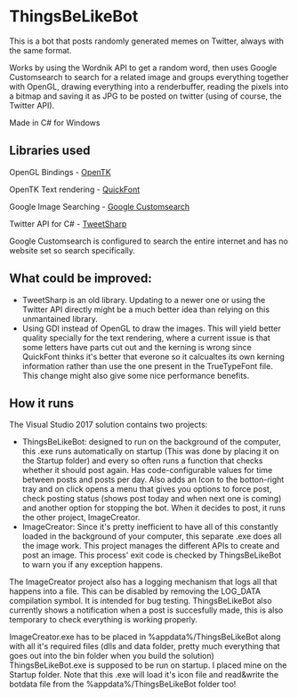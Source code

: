 # ThingsBeLikeBot

This is a bot that posts randomly generated memes on Twitter, always with the same format.

Works by using the Wordnik API to get a random word, then uses Google Customsearch to search for a related image and groups everything together with OpenGL, drawing everything into a renderbuffer, reading the pixels into a bitmap and saving it as JPG to be posted on twitter (using of course, the Twitter API).

Made in C# for Windows

## Libraries used
OpenGL Bindings - [OpenTK](https://github.com/opentk/opentk)

OpenTK Text rendering - [QuickFont](https://github.com/opcon/QuickFont)

Google Image Searching - [Google Customsearch](https://developers.google.com/custom-search/)

Twitter API for C# - [TweetSharp](https://www.nuget.org/packages/TweetSharp/)

Google Customsearch is configured to search the entire internet and has no website set so search specifically.

## What could be improved:
* TweetSharp is an old library. Updating to a newer one or using the Twitter API directly might be a much better idea than relying on this unmantained library.
* Using GDI instead of OpenGL to draw the images. This will yield better quality specially for the text rendering, where a current issue is that some letters have parts cut out and the kerning is wrong since QuickFont thinks it's better that everone so it calcualtes its own kerning information rather than use the one present in the TrueTypeFont file. This change might also give some nice performance benefits.

## How it runs
The Visual Studio 2017 solution contains two projects:
* ThingsBeLikeBot: designed to run on the background of the computer, this .exe runs automatically on startup (This was done by placing it on the Startup folder) and every so often runs a function that checks whether it should post again. Has code-configurable values for time between posts and posts per day. Also adds an Icon to the botton-right tray and on click opens a menu that gives you options to force post, check posting status (shows post today and when next one is coming) and another option for stopping the bot. When it decides to post, it runs the other project, ImageCreator.
* ImageCreator: Since it's pretty inefficient to have all of this constantly loaded in the background of your computer, this separate .exe does all the image work. This project manages the different APIs to create and post an image. This process' exit code is checked by ThingsBeLikeBot to warn you if any exception happens.

The ImageCreator project also has a logging mechanism that logs all that happens into a file. This can be disabled by removing the LOG_DATA compilation symbol. It is intended for bug testing.
ThingsBeLikeBot also currently shows a notification when a post is succesfully made, this is also temporary to check everything is working properly.

ImageCreator.exe has to be placed in %appdata%/ThingsBeLikeBot along with all it's required files (dlls and data folder, pretty much everything that goes out into the bin folder when you build the solution)
ThingsBeLikeBot.exe is supposed to be run on startup. I placed mine on the Startup folder. Note that this .exe will load it's icon file and read&write the botdata file from the %appdata%/ThingsBeLikeBot folder too!
